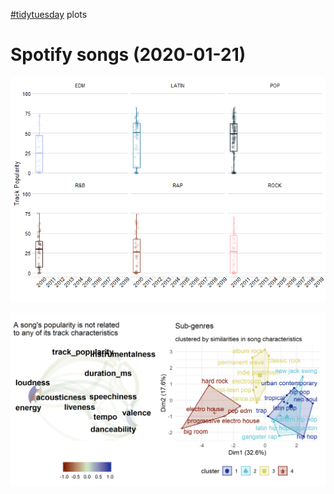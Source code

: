 [#tidytuesday](https://github.com/rfordatascience/tidytuesday) plots  

# Spotify songs (2020-01-21)  

![](docs/animate/spotify-unnamed-chunk-1-1.gif)  

![](plots/2020-01-21-spotify/patch_one.png)
